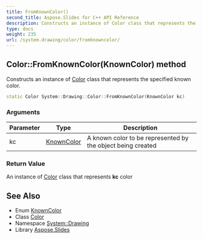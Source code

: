 ```yaml
---
title: FromKnownColor()
second_title: Aspose.Slides for C++ API Reference
description: Constructs an instance of Color class that represents the specified known color.
type: docs
weight: 235
url: /system.drawing/color/fromknowncolor/
---
```

## Color::FromKnownColor(KnownColor) method


Constructs an instance of [Color](../) class that represents the specified known color.

```cpp
static Color System::Drawing::Color::FromKnownColor(KnownColor kc)
```


### Arguments

| Parameter | Type | Description |
| --- | --- | --- |
| kc | [KnownColor](../../knowncolor/) | A known color to be represented by the object being created |

### Return Value

An instance of [Color](../) class that represents **kc** color

## See Also

* Enum [KnownColor](../../knowncolor/)
* Class [Color](../)
* Namespace [System::Drawing](../../)
* Library [Aspose.Slides](../../../)